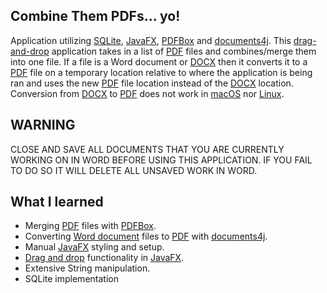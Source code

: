 Combine Them PDFs... yo!
------
Application utilizing [SQLite](https://www.sqlite.org/index.html), [JavaFX](https://en.wikipedia.org/wiki/JavaFX), [PDFBox](https://pdfbox.apache.org/) and [documents4j](https://documents4j.com/#/).
This [drag-and-drop](https://docs.oracle.com/javafx/2/drag_drop/jfxpub-drag_drop.htm) application takes in a list of [PDF](https://en.wikipedia.org/wiki/PDF) files and combines/merge them into one file. 
If a file is a Word document or [DOCX](https://www.howtogeek.com/304622/what-is-a-.docx-file-and-how-is-it-different-from-a-.doc-file-in-microsoft-word/) 
then it converts it to a [PDF](https://en.wikipedia.org/wiki/PDF) file on a temporary location relative to where the application is being ran and uses the 
new [PDF](https://en.wikipedia.org/wiki/PDF) file location instead of the [DOCX](https://www.howtogeek.com/304622/what-is-a-.docx-file-and-how-is-it-different-from-a-.doc-file-in-microsoft-word/)
location. Conversion from [DOCX](https://www.howtogeek.com/304622/what-is-a-.docx-file-and-how-is-it-different-from-a-.doc-file-in-microsoft-word/)
 to [PDF](https://en.wikipedia.org/wiki/PDF) does not work in [macOS](https://en.wikipedia.org/wiki/MacOS) 
 nor [Linux](https://en.wikipedia.org/wiki/Linux).
 
WARNING
------
CLOSE AND SAVE ALL DOCUMENTS THAT YOU ARE CURRENTLY WORKING ON IN WORD BEFORE USING THIS APPLICATION. IF YOU FAIL TO DO SO IT WILL DELETE ALL UNSAVED WORK IN WORD.

What I learned
------
- Merging [PDF](https://en.wikipedia.org/wiki/PDF) files with [PDFBox](https://pdfbox.apache.org/).
- Converting [Word document](https://www.howtogeek.com/304622/what-is-a-.docx-file-and-how-is-it-different-from-a-.doc-file-in-microsoft-word/) 
files to [PDF](https://en.wikipedia.org/wiki/PDF) with [documents4j](https://documents4j.com/#/).
- Manual [JavaFX](https://en.wikipedia.org/wiki/JavaFX) styling and setup.
- [Drag and drop](https://docs.oracle.com/javafx/2/drag_drop/jfxpub-drag_drop.htm) functionality in [JavaFX](https://en.wikipedia.org/wiki/JavaFX).
- Extensive String manipulation.
- SQLite implementation
